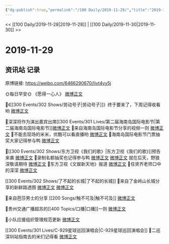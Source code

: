 ```yaml
---
{"dg-publish":true,"permalink":"/100 Daily/2019-11-29/","title":"2019-11-29","created":"2023-03-30T21:02:30.000+08:00","updated":"2023-03-30T21:20:54.000+08:00"}
---
```



<< [[100 Daily/2019-11-28\|2019-11-28]] | [[100 Daily/2019-11-30\|2019-11-30]] >>

# 2019-11-29

## 资讯站 记录

原博链接: https://weibo.com/6466290670/Iivt4vy5j

🌞每日早安🌞 《愿得一心人》
[微博正文](https://m.weibo.cn/6466290670/4443884245129769)

🐰《[[300 Events/302 Shows/劳动号子\|劳动号子]]》终于要来了，下周记得收看哟
[微博正文](https://m.weibo.cn/6466290670/4444098390260846)

🐰深深将作为演出嘉宾出席[[300 Events/301 Lives/第二届海南岛国际电影节\|第二届海南岛国际电影节]][微博正文](https://m.weibo.cn/6466290670/4443943313518399)
🐰来自海南岛国际电影节分享的视频一则
[微博正文](https://m.weibo.cn/6466290670/4444007365476049)
🐰不能去现场的米米，优酷可以看直播哟
[微博正文](https://m.weibo.cn/6466290670/4443998456568184)
🐰海南岛国际电影节门票抽奖大家记得参与鸭
[微博正文](https://m.weibo.cn/6466290670/4444099664801209)

🐰[[300 Events/302 Shows/东方卫视《我们的歌》\|东方卫视《我们的歌》]]预告来袭
[微博正文](https://m.weibo.cn/6466290670/4443938314495994)
🐰录制名额抽奖也记得参与鸭
[微博正文](https://m.weibo.cn/6466290670/4444013601640158)
[微博正文](https://m.weibo.cn/6466290670/4443973793654283)
就在后天，野狼深敬请期待
[微博正文](https://m.weibo.cn/6466290670/4444062154756299)
🐰东方卫视《文娱新天地》报道
[微博正文](https://m.weibo.cn/6466290670/4444036029144335)
🐰任贤齐老师口中的深深
[微博正文](https://m.weibo.cn/6466290670/4443969113421057)

[[300 Events/302 Shows/了不起的长城\|了不起的长城]]
🐰来自了金岭山长城分享的新鲜路透图
[微博正文](https://m.weibo.cn/6466290670/4443998397449769)
[微博正文](https://m.weibo.cn/6466290670/4443991925462856)

🐰来自芭莎男士的分享 [[200 Songs/触不可及\|触不可及]]
[微博正文](https://m.weibo.cn/6466290670/4444026704878269)

🐰贵州交通广播超苏的[[400 Topics/口播\|口播]]一则
[微博正文](https://m.weibo.cn/6466290670/4443971524372607)

🐰小队应援组织管理规范更新
[微博正文](https://m.weibo.cn/6466290670/4443955078683578)

[[300 Events/301 Lives/C-929星球巡回演唱会\|C-929星球巡回演唱会]]
🐰二巡深圳站指南去的米们记得看
[微博正文](https://m.weibo.cn/6466290670/4444019070993811)
